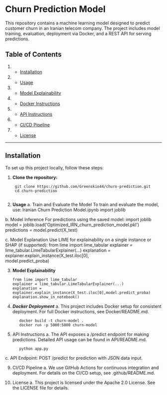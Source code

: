 # Churn Prediction Model

This repository contains a machine learning model designed to predict 
customer churn in an Iranian telecom company. 
The project includes model training, evaluation, deployment via Docker, 
and a REST API for serving predictions.

## Table of Contents
1. - [Installation](#installation)
2. - [Usage](#usage)
3. - [Model Explainability](#model-explainability)
4. - [Docker Instructions](#docker-instructions)
5. - [API Instructions](#api-instructions)
6. - [CI/CD Pipeline](#cicd-pipeline)
7. - [License](#license)

---

## Installation

To set up this project locally, follow these steps:

1. **Clone the repository:**
      ```bash/terminal
       git clone https://github.com/Greenskin44/churn-prediction.git
       cd churn-prediction


2. **Usage**
  a. Train and Evaluate the Model To train and evaluate the model, use:
     Iranian Churn Prediction Model.ipynb
     import joblib
     
  b. Model Inference For predictions using the saved model:
    import joblib
    model = joblib.load('Optimized_IRN_churn_prediction_model.pkl')
    predictions = model.predict(X_test)
  
c. Model Explanation Use LIME for explainability on a single instance
    or SHAP (if supported):
    from lime import lime_tabular
    explainer = lime_tabular.LimeTabularExplainer(...)
    explanation = explainer.explain_instance(X_test.iloc[0],           
    model.predict_proba)


3. **Model Explainability**
   ```a. LIME (Local Interpretable Model-agnostic Explanations) has been implemented for feature importance. To explain a specific prediction, use:
   from lime import lime_tabular
   explainer = lime_tabular.LimeTabularExplainer(...)
   explanation = explainer.explain_instance(X_test.iloc[0],model.predict_proba)
   explanation.show_in_notebook()

5. ***Docker Deployment***
   a. This project includes Docker setup for consistent deployment. For full Docker instructions, see Docker/README.md.
      ```b. Basic Docker Commands:
         docker build -t churn-model .
         docker run -p 5000:5000 churn-model

7. API Instructions
  a. The API exposes a /predict endpoint for making predictions. Detailed API usage can be found in API/README.md.
   ```b. Run API Locally:
      python app.py
  c. API Endpoint:
POST /predict for prediction with JSON data input.

9. CI/CD Pipeline
   a. We use GitHub Actions for continuous integration and deployment. For details on the CI/CD setup, see .github/README.md.

10. License
   a. This project is licensed under the Apache 2.0 License. See the LICENSE file for details.

  
